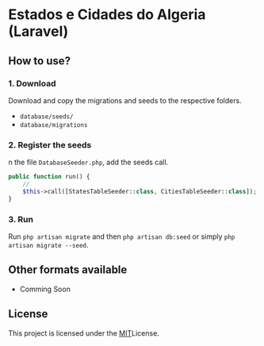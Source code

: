 # Estados e Cidades do Algeria (Laravel)


## How to use?

### 1. Download

Download and copy the migrations and seeds to the respective folders.

-   `database/seeds/`
-   `database/migrations`

### 2. Register the seeds

n the file `DatabaseSeeder.php`, add the seeds call.

```php
public function run() {
    // 
    $this->call([StatesTableSeeder::class, CitiesTableSeeder::class]);
}
```

### 3. Run

Run  `php artisan migrate` and then `php artisan db:seed` or simply `php artisan migrate --seed`.

## Other formats available

- Comming Soon




## License

This project is licensed under the [MIT](https://mit-license.org/)License.
